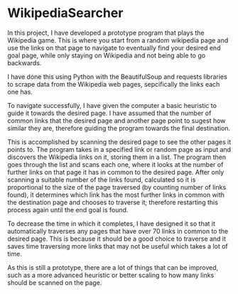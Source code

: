 # WikipediaSearcher

In this project, I have developed a prototype program that plays the Wikipedia game. This is where you start from a random wikipedia page and use the links on that page to navigate to eventually find your desired end goal page, while only staying on Wikipedia and not being able to go backwards.

I have done this using Python with the BeautifulSoup and requests libraries to scrape data from the Wikipedia web pages, sepcifically the links each one has. 

To navigate successfully, I have given the computer a basic heuristic to guide it towards the desired page. I have assumed that the number of common links that the desired page and another page point to sugest how similar they are, therefore guiding the program towards the final destination.

This is accomplished by scanning the desired page to see the other pages it points to. The program takes in a specified link or random page as input and discovers the Wikipedia links on it, storing them in a list. The program then goes through the list and scans each one, where it looks at the number of further links on that page it has in common to the desired page. After only scanning a suitable number of the links found, calculated so it is proportional to the size of the page traversed (by counting number of links found), it determines which link has the most further links in common with the destination page and chooses to traverse it; therefore restarting this process again until the end goal is found. 

To decrease the time in which it completes, I have designed it so that it automatically traverses any pages that have over 70 links in common to the desired page. This is because it should be a good choice to traverse and it saves time traversing more links that may not be useful which takes a lot of time. 

As this is still a prototype, there are a lot of things that can be improved, such as a more advanced heuristic or better scaling to how many links should be scanned on the page.
